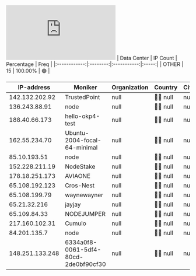 ![Diagramm](https://github.com/obajay/StateSync-snapshots/blob/main/Projects/OKP4/1/README.md)
| Data Center | IP Count | Percentage | Freq |
|:------------:|:--------:|:-----------:|:-----:|
| OTHER | 15 | 100.00% | 🟢 |

<!-- START_TABLE -->
| IP-address | Moniker | Organization | Country | City |
|-------------|---------|---------------|---------|------|
| 142.132.202.92 | TrustedPoint | null | 🏴‍☠️ null | null |
| 136.243.88.91 | node | null | 🏴‍☠️ null | null |
| 188.40.66.173 | hello-okp4-test | null | 🏴‍☠️ null | null |
| 162.55.234.70 | Ubuntu-2004-focal-64-minimal | null | 🏴‍☠️ null | null |
| 85.10.193.51 | node | null | 🏴‍☠️ null | null |
| 152.228.211.19 | NodeStake | null | 🏴‍☠️ null | null |
| 178.18.251.173 | AVIAONE | null | 🏴‍☠️ null | null |
| 65.108.192.123 | Cros-Nest | null | 🏴‍☠️ null | null |
| 65.108.199.79 | waynewayner | null | 🏴‍☠️ null | null |
| 65.21.32.216 | jayjay | null | 🏴‍☠️ null | null |
| 65.109.84.33 | NODEJUMPER | null | 🏴‍☠️ null | null |
| 217.160.102.31 | Cumulo | null | 🏴‍☠️ null | null |
| 84.201.135.7 | node | null | 🏴‍☠️ null | null |
| 148.251.133.248 | 6334a0f8-0061-5df4-80cd-2de0bf90cf30 | null | 🏴‍☠️ null | null |

<!-- END_TABLE -->